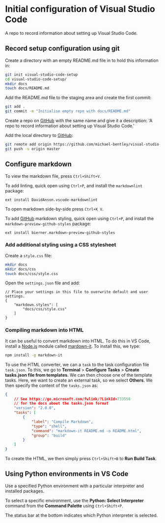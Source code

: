# Initial configuration of Visual Studio Code

A repo to record information about setting up Visual Studio Code.

## Record setup configuration using git

Create a directory with an empty README.md file in to hold this information in:

```bash
git init visual-studio-code-setup
cd visual-studio-code-setup/
mkdir docs
touch docs/README.md
```

Add the README.md file to the staging area and create the first commit:

```bash
git add .
git commit -m "Initialise empty repo with docs/README.md"
```

Create a repo on [GitHub]() with the same name and give it a description: 'A repo to record information about setting up Visual Studio Code.'

Add the local directory to [GitHub]():

```bash
git remote add origin https://github.com/michael-bentley/visual-studio-code-setup.git
git push -u origin master
```

## Configure markdown

To view the markdown file, press `Ctrl+Shift+V`.

To add linting, quick open using `Ctrl+P`, and install the `markdownlint` package:

```
ext install DavidAnson.vscode-markdownlint
```

To open markdown side-by-side press `Ctrl+K V`.

To add [GitHub]() markdown styling, quick open using `Ctrl+P`, and install the `markdown-preview-github-styles` package:

```
ext install bierner.markdown-preview-github-styles
```

### Add additional styling using a CSS stylesheet

Create a `style.css` file:

```bash
mkdir docs
mkdir docs/css
touch docs/css/style.css
```

Open the `settings.json` file and add:

```
// Place your settings in this file to overwrite default and user settings.
{
    "markdown.styles": [
        "docs/css/style.css"
    ]
}
```

### Compiling markdown into HTML

It can be useful to convert markdown into HTML. To do this in VS Code, install a [Node.js]() module called [mardown-it](). To install this, we type:

```bash
npm install -g markdown-it
```

To use the HTML converter, we can a `task` to the task configuration file `task.json`. To this, we go to **Terminal** > **Configure Tasks** > **Create tasks.json file from templates**. We can then choose one of the template tasks. Here, we want to create an external task, so we select **Others**. We then specify the content of the `tasks.json` as:

```json
{
    // See https://go.microsoft.com/fwlink/?LinkId=733558
    // for the docs about the tasks.json format
    "version": "2.0.0",
    "tasks": [
        {
            "label": "Compile Markdown",
            "type": "shell",
            "command": "markdown-it README.md -o README.html",
            "group": "build"
        }
    ]
}
```

To create the HTML, we then simply press `Ctrl+Shift+B` to **Run Build Task**. 

## Using Python environments in VS Code

Use a specified Python environment with a particular interpreter and installed packages.

To select a specific environment, use the **Python: Select Interpreter** command from the **Command Palette** using `Ctrl+Shift+P`.

The status bar at the bottom indicates which Python interpreter is selected. 